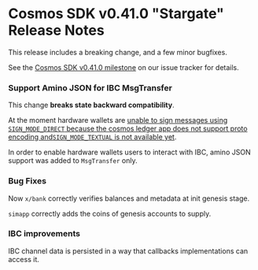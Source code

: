 # Cosmos SDK v0.41.0 "Stargate" Release Notes

This release includes a breaking change, and a few minor bugfixes.

See the [Cosmos SDK v0.41.0 milestone](https://github.com/cosmos/cosmos-sdk/milestone/37?closed=1) on our issue tracker for details.

### Support Amino JSON for IBC MsgTransfer

This change **breaks state backward compatibility**.

At the moment hardware wallets are [unable to sign messages using `SIGN_MODE_DIRECT` because the cosmos ledger app does not support proto encoding and`SIGN_MODE_TEXTUAL` is not available yet](https://https://github.com/cosmos/cosmos-sdk/issues/8266).

In order to enable hardware wallets users to interact with IBC, amino JSON support was added to `MsgTransfer` only.

### Bug Fixes

Now `x/bank` correctly verifies balances and metadata at init genesis stage.

`simapp` correctly adds the coins of genesis accounts to supply.

### IBC improvements

IBC channel data is persisted in a way that callbacks implementations can access it.
